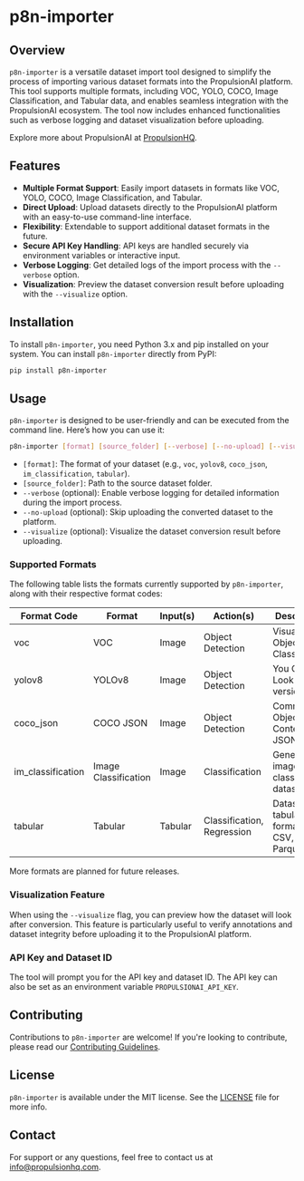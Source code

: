 # p8n-importer

## Overview
`p8n-importer` is a versatile dataset import tool designed to simplify the process of importing various dataset formats into the PropulsionAI platform. This tool supports multiple formats, including VOC, YOLO, COCO, Image Classification, and Tabular data, and enables seamless integration with the PropulsionAI ecosystem. The tool now includes enhanced functionalities such as verbose logging and dataset visualization before uploading.

Explore more about PropulsionAI at [PropulsionHQ](https://propulsionhq.com).

## Features
- **Multiple Format Support**: Easily import datasets in formats like VOC, YOLO, COCO, Image Classification, and Tabular.
- **Direct Upload**: Upload datasets directly to the PropulsionAI platform with an easy-to-use command-line interface.
- **Flexibility**: Extendable to support additional dataset formats in the future.
- **Secure API Key Handling**: API keys are handled securely via environment variables or interactive input.
- **Verbose Logging**: Get detailed logs of the import process with the `--verbose` option.
- **Visualization**: Preview the dataset conversion result before uploading with the `--visualize` option.

## Installation
To install `p8n-importer`, you need Python 3.x and pip installed on your system. You can install `p8n-importer` directly from PyPI:

```bash
pip install p8n-importer
```

## Usage
`p8n-importer` is designed to be user-friendly and can be executed from the command line. Here’s how you can use it:

```bash
p8n-importer [format] [source_folder] [--verbose] [--no-upload] [--visualize]
```

- `[format]`: The format of your dataset (e.g., `voc`, `yolov8`, `coco_json`, `im_classification`, `tabular`).
- `[source_folder]`: Path to the source dataset folder.
- `--verbose` (optional): Enable verbose logging for detailed information during the import process.
- `--no-upload` (optional): Skip uploading the converted dataset to the platform.
- `--visualize` (optional): Visualize the dataset conversion result before uploading.

### Supported Formats
The following table lists the formats currently supported by `p8n-importer`, along with their respective format codes:

| Format Code       | Format               | Input(s) | Action(s)                  | Description                                          |
|-------------------|----------------------|----------|----------------------------|------------------------------------------------------|
| voc               | VOC                  | Image    | Object Detection           | Visual Object Classes                                |
| yolov8            | YOLOv8               | Image    | Object Detection           | You Only Look Once, version 8                        |
| coco_json         | COCO JSON            | Image    | Object Detection           | Common Objects in Context, JSON format               |
| im_classification | Image Classification | Image    | Classification             | Generic image classification datasets                |
| tabular           | Tabular              | Tabular  | Classification, Regression | Datasets in tabular formats like CSV, Excel, Parquet |

More formats are planned for future releases.

### Visualization Feature
When using the `--visualize` flag, you can preview how the dataset will look after conversion. This feature is particularly useful to verify annotations and dataset integrity before uploading it to the PropulsionAI platform.

### API Key and Dataset ID
The tool will prompt you for the API key and dataset ID. The API key can also be set as an environment variable `PROPULSIONAI_API_KEY`.

## Contributing
Contributions to `p8n-importer` are welcome! If you're looking to contribute, please read our [Contributing Guidelines](LINK_TO_CONTRIBUTING_GUIDELINES).

## License
`p8n-importer` is available under the MIT license. See the [LICENSE](LINK_TO_LICENSE) file for more info.

## Contact
For support or any questions, feel free to contact us at [info@propulsionhq.com](mailto:info@propulsionhq.com).